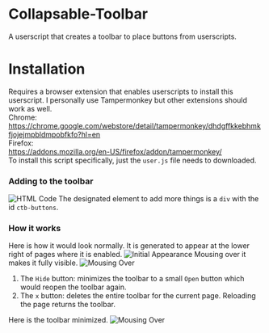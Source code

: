 # Collapsable-Toolbar
A userscript that creates a toolbar to place buttons from userscripts.

# Installation
Requires a browser extension that enables userscripts to install this userscript. I personally use Tampermonkey but other extensions should work as well.  
Chrome:  
https://chrome.google.com/webstore/detail/tampermonkey/dhdgffkkebhmkfjojejmpbldmpobfkfo?hl=en  
Firefox:  
https://addons.mozilla.org/en-US/firefox/addon/tampermonkey/  
To install this script specifically, just the <code>user.js</code> file needs to downloaded.

### Adding to the toolbar
![HTML Code](https://github.com/erickRecai/Collapsable-Toolbar/blob/Collapsable-Toolbar/examples%20images/4-html-code.png)
The designated element to add more things is a <code>div</code> with the id <code>ctb-buttons</code>.

### How it works
Here is how it would look normally. It is generated to appear at the lower right of pages where it is enabled.
![Initial Appearance](https://github.com/erickRecai/Collapsable-Toolbar/blob/Collapsable-Toolbar/examples%20images/1-initial.png)
Mousing over it makes it fully visible.
![Mousing Over](https://github.com/erickRecai/Collapsable-Toolbar/blob/Collapsable-Toolbar/examples%20images/2-mouse-over.png)
1. The <code>Hide</code> button: minimizes the toolbar to a small <code>Open</code> button which would reopen the toolbar again.  
2. The <code>x</code> button: deletes the entire toolbar for the current page. Reloading the page returns the toolbar.  
  
Here is the toolbar minimized.
![Mousing Over](https://github.com/erickRecai/Collapsable-Toolbar/blob/Collapsable-Toolbar/examples%20images/3-hidden.png)

